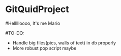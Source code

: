 # GitQuidProject

#Hellllloooo, It's me Mario

#TO-DO:
<ul>
    <li>Handle big files(pics, walls of text) in db properly</li>
    <li>More robust pop script maybe</li>
</ul>